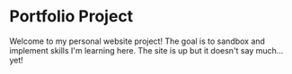<h1>Portfolio Project</h1>
Welcome to my personal website project! The goal is to sandbox and implement skills I'm learning here. The site is up but it doesn't say much... yet!
